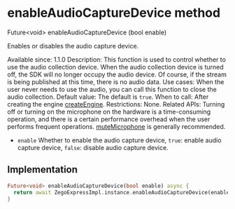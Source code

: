 


# enableAudioCaptureDevice method








Future&lt;void> enableAudioCaptureDevice
(bool enable)





<p>Enables or disables the audio capture device.</p>
<p>Available since: 1.1.0
Description: This function is used to control whether to use the audio collection device. When the audio collection device is turned off, the SDK will no longer occupy the audio device. Of course, if the stream is being published at this time, there is no audio data.
Use cases: When the user never needs to use the audio, you can call this function to close the audio collection.
Default value: The default is <code>true</code>.
When to call: After creating the engine <a class="deprecated" href="../../zego_uikit_prebuilt_live_audio_room/ZegoExpressEngine/createEngine.md">createEngine</a>.
Restrictions: None.
Related APIs: Turning off or turning on the microphone on the hardware is a time-consuming operation, and there is a certain performance overhead when the user performs frequent operations. <a href="../../zego_uikit_prebuilt_live_audio_room/ZegoExpressEngineDevice/muteMicrophone.md">muteMicrophone</a> is generally recommended.</p>
<ul>
<li><code>enable</code> Whether to enable the audio capture device, <code>true</code>: enable audio capture device, <code>false</code>: disable audio capture device.</li>
</ul>



## Implementation

```dart
Future<void> enableAudioCaptureDevice(bool enable) async {
  return await ZegoExpressImpl.instance.enableAudioCaptureDevice(enable);
}
```








